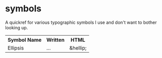 symbols
=======

A quickref for various typographic symbols I use and don't want to bother looking up.


<table>
  <tr><th>Symbol Name</th><th>Written</th><th>HTML</th></tr>
  <tr><td>Ellipsis</td><td>…</td><td>&amp;hellip;</td></tr>
</table>